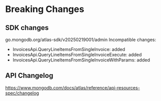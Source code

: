 # Breaking Changes

## SDK changes

go.mongodb.org/atlas-sdk/v20250219001/admin
Incompatible changes:

- InvoicesApi.QueryLineItemsFromSingleInvoice: added
- InvoicesApi.QueryLineItemsFromSingleInvoiceExecute: added
- InvoicesApi.QueryLineItemsFromSingleInvoiceWithParams: added

## API Changelog

https://www.mongodb.com/docs/atlas/reference/api-resources-spec/changelog
